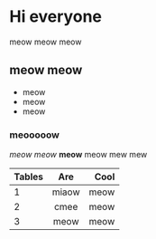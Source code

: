 # Hi everyone
meow meow meow

## meow meow
- meow
- meow
- meow

### meooooow
*meow meow* **meow**
meow mew mew

| Tables        | Are           | Cool  |
| ------------- |:-------------:| -----:|
| 1      | miaow | meow |
| 2      | cmee      |   meow |
| 3 | meow      |    meow |